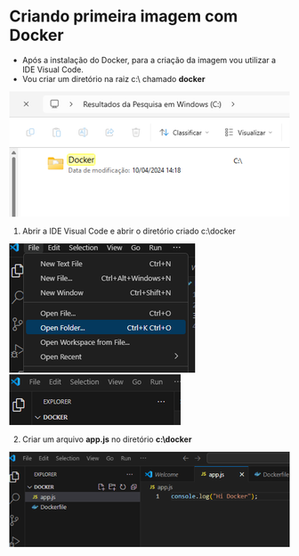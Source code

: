 # Criando primeira imagem com Docker

- Após a instalação do Docker, para a criação da imagem vou utilizar a IDE Visual Code.
- Vou criar um diretório na raiz c:\ chamado <b>docker</b>

<img src="https://github.com/JosiTubaroski/PrimeiraImagem/blob/main/img/01_Diretorio.png">

1) Abrir a IDE Visual Code e abrir o diretório criado c:\docker

<img src="https://github.com/JosiTubaroski/PrimeiraImagem/blob/main/img/02_Acessar_IDE_Docker.png">

<img src="https://github.com/JosiTubaroski/PrimeiraImagem/blob/main/img/03_Docker.png">

2) Criar um arquivo <b>app.js</b> no diretório <b>c:\docker</b>

<img src="https://github.com/JosiTubaroski/PrimeiraImagem/blob/main/img/04_NodeJS.png">
   


   

   

  
